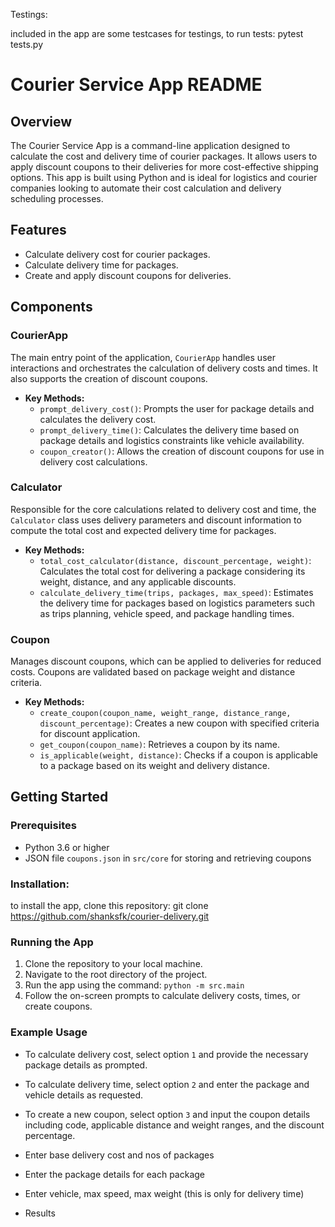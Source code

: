 
Testings:

included in the app are some testcases for testings, to run tests:
    pytest tests.py

# Courier Service App README

## Overview

The Courier Service App is a command-line application designed to calculate the cost and delivery time of courier packages. It allows users to apply discount coupons to their deliveries for more cost-effective shipping options. This app is built using Python and is ideal for logistics and courier companies looking to automate their cost calculation and delivery scheduling processes.

## Features

- Calculate delivery cost for courier packages.
- Calculate delivery time for packages.
- Create and apply discount coupons for deliveries.

## Components

### CourierApp

The main entry point of the application, `CourierApp` handles user interactions and orchestrates the calculation of delivery costs and times. It also supports the creation of discount coupons.

- **Key Methods:**
  - `prompt_delivery_cost()`: Prompts the user for package details and calculates the delivery cost.
  - `prompt_delivery_time()`: Calculates the delivery time based on package details and logistics constraints like vehicle availability.
  - `coupon_creator()`: Allows the creation of discount coupons for use in delivery cost calculations.

### Calculator

Responsible for the core calculations related to delivery cost and time, the `Calculator` class uses delivery parameters and discount information to compute the total cost and expected delivery time for packages.

- **Key Methods:**
  - `total_cost_calculator(distance, discount_percentage, weight)`: Calculates the total cost for delivering a package considering its weight, distance, and any applicable discounts.
  - `calculate_delivery_time(trips, packages, max_speed)`: Estimates the delivery time for packages based on logistics parameters such as trips planning, vehicle speed, and package handling times.

### Coupon

Manages discount coupons, which can be applied to deliveries for reduced costs. Coupons are validated based on package weight and distance criteria.

- **Key Methods:**
  - `create_coupon(coupon_name, weight_range, distance_range, discount_percentage)`: Creates a new coupon with specified criteria for discount application.
  - `get_coupon(coupon_name)`: Retrieves a coupon by its name.
  - `is_applicable(weight, distance)`: Checks if a coupon is applicable to a package based on its weight and delivery distance.

## Getting Started

### Prerequisites

- Python 3.6 or higher
- JSON file `coupons.json` in `src/core` for storing and retrieving coupons

### Installation:

to install the app, clone this repository:
    git clone https://github.com/shanksfk/courier-delivery.git


### Running the App

1. Clone the repository to your local machine.
2. Navigate to the root directory of the project.
3. Run the app using the command: `python -m src.main`
4. Follow the on-screen prompts to calculate delivery costs, times, or create coupons.

### Example Usage

- To calculate delivery cost, select option `1` and provide the necessary package details as prompted.
- To calculate delivery time, select option `2` and enter the package and vehicle details as requested.
- To create a new coupon, select option `3` and input the coupon details including code, applicable distance and weight ranges, and the discount percentage.

- Enter base delivery cost and nos of packages
- Enter the package details for each package
- Enter vehicle, max speed, max weight (this is only for delivery time)
- Results

